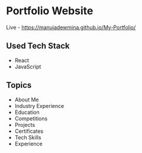 # Portfolio Website

Live - https://manujadewmina.github.io/My-Portfolio/

## Used Tech Stack

- React
- JavaScript

## Topics

- About Me
- Industry Experience
- Education
- Competitions
- Projects
- Certificates
- Tech Skills
- Experience